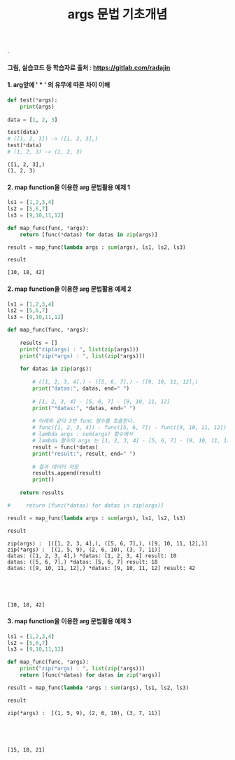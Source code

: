 ﻿---
layout: post
title: "args 문법 기초개념"
tags: [Python]
comments: true
---

.

#### 그림, 실습코드 등 학습자료 출처 : https://gitlab.com/radajin

#### 1. arg앞에 ' * ' 의 유무에 따른 차이 이해


```python
def test(*args):
    print(args)
    
data = [1, 2, 3] 

test(data) 
# ([1, 2, 3]) -> ([1, 2, 3],)
test(*data) 
# (1, 2, 3) -> (1, 2, 3)
```

    ([1, 2, 3],)
    (1, 2, 3)
    

#### 2. map function을 이용한 arg 문법활용 예제 1


```python
ls1 = [1,2,3,4]
ls2 = [5,6,7]
ls3 = [9,10,11,12]

def map_func(func, *args):
    return [func(*datas) for datas in zip(args)]

result = map_func(lambda args : sum(args), ls1, ls2, ls3)

result
```




    [10, 18, 42]



#### 2. map function을 이용한 arg 문법활용 예제 2


```python
ls1 = [1,2,3,4]
ls2 = [5,6,7]
ls3 = [9,10,11,12]

def map_func(func, *args):
    
    results = []
    print("zip(args) : ", list(zip(args)))
    print("zip(*args) : ", list(zip(*args)))
    
    for datas in zip(args):
        
        # ([1, 2, 3, 4],) - ([5, 6, 7],) - ([9, 10, 11, 12],)
        print("datas:", datas, end=" ")            
        
        # [1, 2, 3, 4] - [5, 6, 7] - [9, 10, 11, 12]
        print("*datas:", *datas, end=" ")           
        
        # 아래와 같이 3번 func 함수를 호출한다.
        # func([1, 2, 3, 4]) - func([5, 6, 7]) - func([9, 10, 11, 12]) 
        # lambda args : sum(args) 함수에서 
        # lambda 함수의 args 는 [1, 2, 3, 4] - [5, 6, 7] - [9, 10, 11, 12] 를 받아서 sum 함수를 실행한다.
        result = func(*datas)  
        print("result:", result, end=" ")           
        
        # 결과 데이터 저장
        results.append(result)
        print()
        
    return results

#     return [func(*datas) for datas in zip(args)]

result = map_func(lambda args : sum(args), ls1, ls2, ls3)

result
```

    zip(args) :  [([1, 2, 3, 4],), ([5, 6, 7],), ([9, 10, 11, 12],)]
    zip(*args) :  [(1, 5, 9), (2, 6, 10), (3, 7, 11)]
    datas: ([1, 2, 3, 4],) *datas: [1, 2, 3, 4] result: 10 
    datas: ([5, 6, 7],) *datas: [5, 6, 7] result: 18 
    datas: ([9, 10, 11, 12],) *datas: [9, 10, 11, 12] result: 42 
    




    [10, 18, 42]



#### 3. map function을 이용한 arg 문법활용 예제 3


```python
ls1 = [1,2,3,4]
ls2 = [5,6,7]
ls3 = [9,10,11,12]

def map_func(func, *args):
    print("zip(*args) : ", list(zip(*args)))
    return [func(*datas) for datas in zip(*args)]

result = map_func(lambda *args : sum(args), ls1, ls2, ls3)

result
```

    zip(*args) :  [(1, 5, 9), (2, 6, 10), (3, 7, 11)]
    




    [15, 18, 21]


